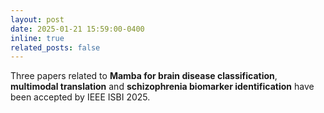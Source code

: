 ```yaml
---
layout: post
date: 2025-01-21 15:59:00-0400
inline: true
related_posts: false
---
```


Three papers related to **Mamba for brain disease classification**, **multimodal translation** and **schizophrenia biomarker identification** have been accepted by IEEE ISBI 2025. 

